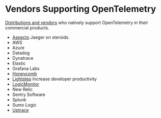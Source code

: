 # Vendors Supporting OpenTelemetry

[Distributions and vendors](https://opentelemetry.io/vendors/) who natively support OpenTelemetry in their commercial products.

- [Aspecto](collectors/aspecto.md) Jaeger on steroids.
- AWS
- Azure
- Datadog
- Dynatrace
- Elastic
- Grafana Labs
- [Honeycomb](collectors/honeycomb.md)
- [Lightstep](collectors/lightstep.md) Increase developer productivity
- [LogicMonitor](collectors/logicmonitor.md)
- New Relic
- Sentry Software
- Splunk
- Sumo Logic
- [Uptrace](collectors/uptrace.md)
